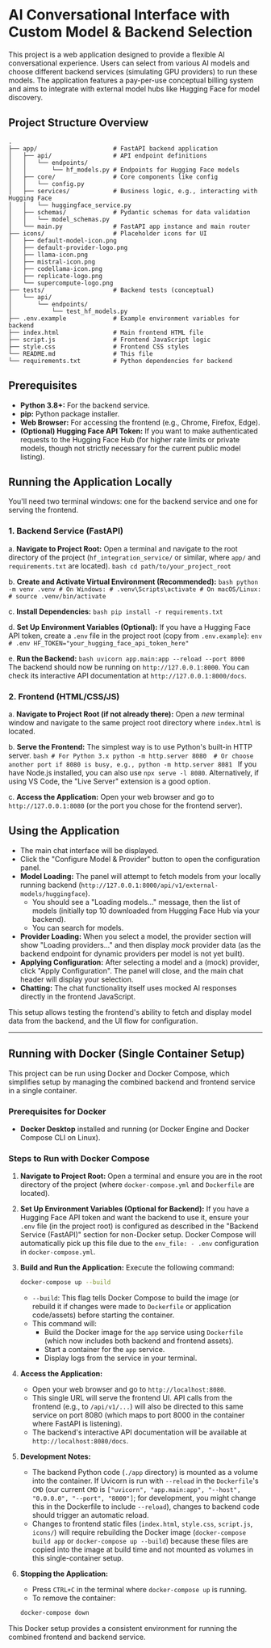 # AI Conversational Interface with Custom Model & Backend Selection

This project is a web application designed to provide a flexible AI conversational experience. Users can select from various AI models and choose different backend services (simulating GPU providers) to run these models. The application features a pay-per-use conceptual billing system and aims to integrate with external model hubs like Hugging Face for model discovery.

## Project Structure Overview

```
.
├── app/                     # FastAPI backend application
│   ├── api/                 # API endpoint definitions
│   │   └── endpoints/
│   │       └── hf_models.py # Endpoints for Hugging Face models
│   ├── core/                # Core components like config
│   │   └── config.py
│   ├── services/            # Business logic, e.g., interacting with Hugging Face
│   │   └── huggingface_service.py
│   ├── schemas/             # Pydantic schemas for data validation
│   │   └── model_schemas.py
│   └── main.py              # FastAPI app instance and main router
├── icons/                   # Placeholder icons for UI
│   ├── default-model-icon.png
│   ├── default-provider-logo.png
│   ├── llama-icon.png
│   ├── mistral-icon.png
│   ├── codellama-icon.png
│   ├── replicate-logo.png
│   └── supercompute-logo.png
├── tests/                   # Backend tests (conceptual)
│   └── api/
│       └── endpoints/
│           └── test_hf_models.py
├── .env.example             # Example environment variables for backend
├── index.html               # Main frontend HTML file
├── script.js                # Frontend JavaScript logic
├── style.css                # Frontend CSS styles
└── README.md                # This file
└── requirements.txt         # Python dependencies for backend
```

## Prerequisites

*   **Python 3.8+:** For the backend service.
*   **pip:** Python package installer.
*   **Web Browser:** For accessing the frontend (e.g., Chrome, Firefox, Edge).
*   **(Optional) Hugging Face API Token:** If you want to make authenticated requests to the Hugging Face Hub (for higher rate limits or private models, though not strictly necessary for the current public model listing).

## Running the Application Locally

You'll need two terminal windows: one for the backend service and one for serving the frontend.

### 1. Backend Service (FastAPI)

   a. **Navigate to Project Root:**
      Open a terminal and navigate to the root directory of the project (`hf_integration_service/` or similar, where `app/` and `requirements.txt` are located).
      ```bash
      cd path/to/your_project_root
      ```

   b. **Create and Activate Virtual Environment (Recommended):**
      ```bash
      python -m venv .venv
      # On Windows:
      # .venv\Scripts\activate
      # On macOS/Linux:
      # source .venv/bin/activate
      ```

   c. **Install Dependencies:**
      ```bash
      pip install -r requirements.txt
      ```

   d. **Set Up Environment Variables (Optional):**
      If you have a Hugging Face API token, create a `.env` file in the project root (copy from `.env.example`):
      ```env
      # .env
      HF_TOKEN="your_hugging_face_api_token_here"
      ```

   e. **Run the Backend:**
      ```bash
      uvicorn app.main:app --reload --port 8000
      ```
      The backend should now be running on `http://127.0.0.1:8000`. You can check its interactive API documentation at `http://127.0.0.1:8000/docs`.

### 2. Frontend (HTML/CSS/JS)

   a. **Navigate to Project Root (if not already there):**
      Open a *new* terminal window and navigate to the same project root directory where `index.html` is located.

   b. **Serve the Frontend:**
      The simplest way is to use Python's built-in HTTP server.
      ```bash
      # For Python 3.x
      python -m http.server 8080 
      # Or choose another port if 8080 is busy, e.g., python -m http.server 8081
      ```
      If you have Node.js installed, you can also use `npx serve -l 8080`.
      Alternatively, if using VS Code, the "Live Server" extension is a good option.

   c. **Access the Application:**
      Open your web browser and go to `http://127.0.0.1:8080` (or the port you chose for the frontend server).

## Using the Application

*   The main chat interface will be displayed.
*   Click the "Configure Model & Provider" button to open the configuration panel.
*   **Model Loading:** The panel will attempt to fetch models from your locally running backend (`http://127.0.0.1:8000/api/v1/external-models/huggingface`).
    *   You should see a "Loading models..." message, then the list of models (initially top 10 downloaded from Hugging Face Hub via your backend).
    *   You can search for models.
*   **Provider Loading:** When you select a model, the provider section will show "Loading providers..." and then display *mock* provider data (as the backend endpoint for dynamic providers per model is not yet built).
*   **Applying Configuration:** After selecting a model and a (mock) provider, click "Apply Configuration". The panel will close, and the main chat header will display your selection.
*   **Chatting:** The chat functionality itself uses mocked AI responses directly in the frontend JavaScript.

This setup allows testing the frontend's ability to fetch and display model data from the backend, and the UI flow for configuration.

---

## Running with Docker (Single Container Setup)

This project can be run using Docker and Docker Compose, which simplifies setup by managing the combined backend and frontend service in a single container.

### Prerequisites for Docker

*   **Docker Desktop** installed and running (or Docker Engine and Docker Compose CLI on Linux).

### Steps to Run with Docker Compose

1.  **Navigate to Project Root:**
    Open a terminal and ensure you are in the root directory of the project (where `docker-compose.yml` and `Dockerfile` are located).

2.  **Set Up Environment Variables (Optional for Backend):**
    If you have a Hugging Face API token and want the backend to use it, ensure your `.env` file (in the project root) is configured as described in the "Backend Service (FastAPI)" section for non-Docker setup. Docker Compose will automatically pick up this file due to the `env_file: - .env` configuration in `docker-compose.yml`.

3.  **Build and Run the Application:**
    Execute the following command:
    ```bash
    docker-compose up --build
    ```
    *   `--build`: This flag tells Docker Compose to build the image (or rebuild it if changes were made to `Dockerfile` or application code/assets) before starting the container.
    *   This command will:
        *   Build the Docker image for the `app` service using `Dockerfile` (which now includes both backend and frontend assets).
        *   Start a container for the `app` service.
        *   Display logs from the service in your terminal.

4.  **Access the Application:**
    *   Open your web browser and go to `http://localhost:8080`.
    *   This single URL will serve the frontend UI. API calls from the frontend (e.g., to `/api/v1/...`) will also be directed to this same service on port 8080 (which maps to port 8000 in the container where FastAPI is listening).
    *   The backend's interactive API documentation will be available at `http://localhost:8080/docs`.

5.  **Development Notes:**
    *   The backend Python code (`./app` directory) is mounted as a volume into the container. If Uvicorn is run with `--reload` in the `Dockerfile`'s `CMD` (our current `CMD` is `["uvicorn", "app.main:app", "--host", "0.0.0.0", "--port", "8000"]`; for development, you might change this in the Dockerfile to include `--reload`), changes to backend code should trigger an automatic reload.
    *   Changes to frontend static files (`index.html`, `style.css`, `script.js`, `icons/`) will require rebuilding the Docker image (`docker-compose build app` or `docker-compose up --build`) because these files are copied into the image at build time and not mounted as volumes in this single-container setup.

6.  **Stopping the Application:**
    *   Press `CTRL+C` in the terminal where `docker-compose up` is running.
    *   To remove the container:
      ```bash
      docker-compose down
      ```

This Docker setup provides a consistent environment for running the combined frontend and backend service.
